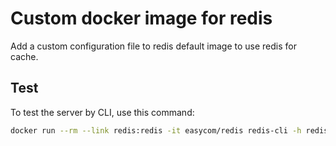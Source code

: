 # Custom docker image for redis

Add a custom configuration file to redis default image to use redis for cache.

## Test

To test the server by CLI, use this command:

```bash
docker run --rm --link redis:redis -it easycom/redis redis-cli -h redis -p 6379
```

